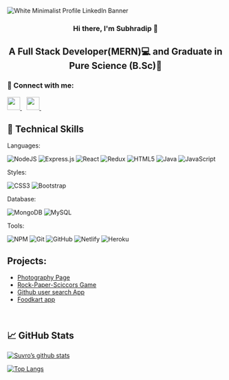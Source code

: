 ![White Minimalist Profile LinkedIn Banner](https://user-images.githubusercontent.com/97626209/191094216-f1a9b447-7dd7-4d4f-b5ac-3bde1d563a04.png)
                                                                                                                                         
<h3 align="center">
  Hi there, I'm Subhradip</a> 👋
</h3>

<h2 align="center">
  A Full Stack Developer(MERN)💻 and Graduate in Pure Science (B.Sc)🧪
</h2>


### 🤝 Connect with me:
  <a href="https://www.linkedin.com/in/subhradip-nath-5b9170167/">
    <img width="30px" src="https://www.vectorlogo.zone/logos/linkedin/linkedin-icon.svg" />
  </a>&ensp;
  <a href="https://twitter.com/SubhradipNath11">
    <img width="30px" src="https://www.vectorlogo.zone/logos/twitter/twitter-official.svg" />
  </a>&ensp;

## 💼 Technical Skills

<p>Languages:</p>

![NodeJS](https://img.shields.io/badge/node.js-6DA55F?style=for-the-badge&logo=node.js&logoColor=white)
![Express.js](https://img.shields.io/badge/express.js-%23404d59.svg?style=for-the-badge&logo=express&logoColor=%2361DAFB)
![React](https://img.shields.io/badge/react-%2320232a.svg?style=for-the-badge&logo=react&logoColor=%2361DAFB) 
![Redux](https://img.shields.io/badge/redux-%23593d88.svg?style=for-the-badge&logo=redux&logoColor=white)
![HTML5](https://img.shields.io/badge/html5-%23E34F26.svg?style=for-the-badge&logo=html5&logoColor=white)
![Java](https://img.shields.io/badge/java-%23ED8B00.svg?style=for-the-badge&logo=java&logoColor=white)
![JavaScript](https://img.shields.io/badge/javascript-%23323330.svg?style=for-the-badge&logo=javascript&logoColor=%23F7DF1E) 

<p>Styles:</p>

![CSS3](https://img.shields.io/badge/css3-%231572B6.svg?style=for-the-badge&logo=css3&logoColor=white)
![Bootstrap](https://img.shields.io/badge/bootstrap-%23563D7C.svg?style=for-the-badge&logo=bootstrap&logoColor=white)


<p>Database:</p>

![MongoDB](https://img.shields.io/badge/MongoDB-%234ea94b.svg?style=for-the-badge&logo=mongodb&logoColor=white) 
![MySQL](https://img.shields.io/badge/mysql-%2300f.svg?style=for-the-badge&logo=mysql&logoColor=white)


<p>Tools:</p>

![NPM](https://img.shields.io/badge/NPM-%23000000.svg?style=for-the-badge&logo=npm&logoColor=white)
![Git](https://img.shields.io/badge/git-%23F05033.svg?style=for-the-badge&logo=git&logoColor=white)
![GitHub](https://img.shields.io/badge/github-%23121011.svg?style=for-the-badge&logo=github&logoColor=white)
![Netlify](https://img.shields.io/badge/netlify-%23000000.svg?style=for-the-badge&logo=netlify&logoColor=#00C7B7)
![Heroku](https://img.shields.io/badge/heroku-%23430098.svg?style=for-the-badge&logo=heroku&logoColor=white)

## Projects:
  * <a href="https://suvrosphotolife.netlify.app/" target="_blank">Photography Page</a>
  * <a href="https://rock-paper-scissors-bysuvro.netlify.app/" target="_blank">Rock-Paper-Sciccors Game</a>
  * <a href="https://gitsearchbysuvro.netlify.app/" target="_blank">Github user search App</a>
  * <a href="https://foodkartco.netlify.app/" target="_blank">Foodkart app</a>
<br/>

## 📈 GitHub Stats
  [![Suvro’s github stats](https://github-readme-stats.vercel.app/api?username=SUVRO96)](https://github.com/SUVRO96)
  
  
  [![Top Langs](https://github-readme-stats.vercel.app/api/top-langs/?username=SUVRO96&layout=compact)](https://github.com/SUVRO96)
  

  

<!--
**SUVRO96/SUVRO96** is a ✨ _special_ ✨ repository because its `README.md` (this file) appears on your GitHub profile.

Here are some ideas to get you started:

- 🔭 I’m currently working on ...
- 🌱 I’m currently learning ...
- 👯 I’m looking to collaborate on ...
- 🤔 I’m looking for help with ...
- 💬 Ask me about ...
- 📫 How to reach me: ...
- 😄 Pronouns: ...
- ⚡ Fun fact: ...
-->
